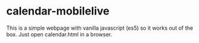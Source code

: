 # calendar-mobilelive
This is a simple webpage with vanilla javascript (es5) so it works out of the box. Just open calendar.html in a browser.
